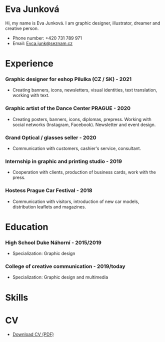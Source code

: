 

# Eva Junková

Hi, my name is Eva Junková. I am graphic designer, illustrator, dreamer and creative person.

- Phone number: +420 731 789 971
- Email: Evca.junk@seznam.cz


# Experience

### Graphic designer for eshop Pilulka (CZ / SK) - 2021

- Creating banners, icons, newsletters, visual identities, text translation, working with text.



### Graphic artist of the Dance Center PRAGUE - 2020

- Creating posters, banners, icons, diplomas, prepress. Working with social networks (Instagram, Facebook). Newsletter and event design.


### Grand Optical / glasses seller - 2020

- Communication with customers, cashier's service, consultant. 


### Internship in graphic and printing studio - 2019

- Cooperation with clients, production of business cards, work with the press.


### Hostess Prague Car Festival - 2018

- Communication with visitors, introduction of new car models, distribution leaflets and magazines.


# Education

### High School Duke Náhorní - 2015/2019
- Specialization: Graphic design

### College of creative communication - 2019/today
- Specialization: Graphic design and multimedia


# Skills

<!-- Not just software, please! See Caroline Win’s skills section: https://www.carolinewin.com/resume -->

# CV
- [Download CV (PDF)](pdf/cv-2021-11-jgagne.pdf) <!-- At the top or bottom? -->
